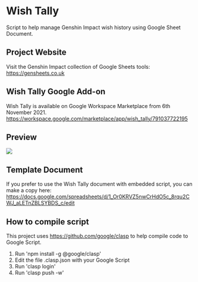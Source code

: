 # Wish Tally
Script to help manage Genshin Impact wish history using Google Sheet Document.

## Project Website
Visit the Genshin Impact collection of Google Sheets tools:
https://gensheets.co.uk 

## Wish Tally Google Add-on
Wish Tally is available on Google Workspace Marketplace from 6th November 2021.
https://workspace.google.com/marketplace/app/wish_tally/791037722195

## Preview
<img src="https://raw.github.com/Yippy/wish-tally-sheet/master/images/wish-tally-preview.png?sanitize=true">

## Template Document
If you prefer to use the Wish Tally document with embedded script, you can make a copy here:
https://docs.google.com/spreadsheets/d/1_Or0KRVZ5nwCrHdO5c_8rqu2CWJ_aLETnZBLSYBDS_c/edit

## How to compile script
This project uses https://github.com/google/clasp to help compile code to Google Script.

1. Run 'npm install -g @google/clasp'
2. Edit the file .clasp.json with your Google Script
3. Run 'clasp login'
4. Run 'clasp push -w'